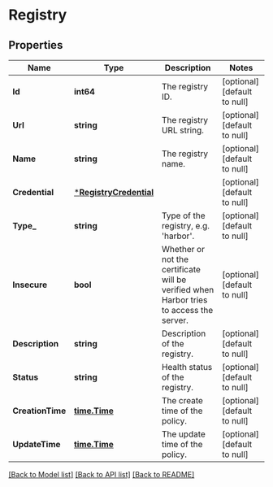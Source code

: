 # Registry

## Properties
Name | Type | Description | Notes
------------ | ------------- | ------------- | -------------
**Id** | **int64** | The registry ID. | [optional] [default to null]
**Url** | **string** | The registry URL string. | [optional] [default to null]
**Name** | **string** | The registry name. | [optional] [default to null]
**Credential** | [***RegistryCredential**](RegistryCredential.md) |  | [optional] [default to null]
**Type_** | **string** | Type of the registry, e.g. &#39;harbor&#39;. | [optional] [default to null]
**Insecure** | **bool** | Whether or not the certificate will be verified when Harbor tries to access the server. | [optional] [default to null]
**Description** | **string** | Description of the registry. | [optional] [default to null]
**Status** | **string** | Health status of the registry. | [optional] [default to null]
**CreationTime** | [**time.Time**](time.Time.md) | The create time of the policy. | [optional] [default to null]
**UpdateTime** | [**time.Time**](time.Time.md) | The update time of the policy. | [optional] [default to null]

[[Back to Model list]](../README.md#documentation-for-models) [[Back to API list]](../README.md#documentation-for-api-endpoints) [[Back to README]](../README.md)


